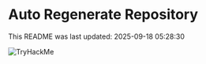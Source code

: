 # Auto Regenerate Repository

This README was last updated: 2025-09-18 05:28:30

 ![TryHackMe](https://tryhackme.com/badge/533634)